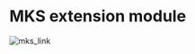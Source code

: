 # MKS extension module
![mks_link](https://user-images.githubusercontent.com/12979070/149611746-ff7eb4d2-d1b8-42fc-a249-dc6a4b35606b.png)
